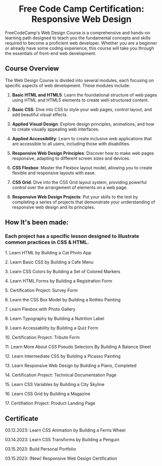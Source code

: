 <h1 align="center">Free Code Camp Certification: Responsive Web Design</h1>

<p>
FreeCodeCamp's Web Design Course is a comprehensive and hands-on learning path designed to teach you the fundamental concepts and skills required to become a proficient web developer. Whether you are a beginner or already have some coding experience, this course will take you through the essentials of front-end web development.
</p>

## Course Overview

The Web Design Course is divided into several modules, each focusing on specific aspects of web development. These modules include:

1. **Basic HTML and HTML5**: Learn the foundational structure of web pages using HTML and HTML5 elements to create well-structured content.

2. **Basic CSS**: Dive into CSS to style your web pages, control layout, and add beautiful visual effects.

3. **Applied Visual Design**: Explore design principles, animations, and how to create visually appealing web interfaces.

4. **Applied Accessibility**: Learn to create inclusive web applications that are accessible to all users, including those with disabilities.

5. **Responsive Web Design Principles**: Discover how to make web pages responsive, adapting to different screen sizes and devices.

6. **CSS Flexbox**: Master the Flexbox layout model, allowing you to create flexible and responsive layouts with ease.

7. **CSS Grid**: Dive into the CSS Grid layout system, providing powerful control over the arrangement of elements on a web page.

8. **Responsive Web Design Projects**: Put your skills to the test by completing a series of projects that demonstrate your understanding of responsive web design and its principles.

<h2>
How It's been made:
</h2>

<h3>Each project has a specific lesson designed to illustrate common practices in CSS & HTML. </h3>

<p> 1. Learn HTML by Building a Cat Photo App</p>
<p> 2. Learn Basic CSS by Building a Cafe Menu</p>
<p> 3. Learn CSS Colors by Building a Set of Colored Markers</p>
<p> 4. Learn HTML Forms by Building a Registration Form</p>
<p> 5. Certification Project: Survey Form</p>

<p> 6. Learn the CSS Box Model by Building a Rothko Painting
<p> 7. Learn Flexbox with Photo Gallery</p>
<p> 8. Learn Typography by Building a Nutrition Label</p>
<p> 9. Learn Accessability by Building a Quiz Form</p>
<p> 10. Certification Project: Tribute Form</p>

<p> 11. Learn More About CSS Pseudo Selectors By Building A Balance Sheet
<p> 12. Learn Intermediate CSS by Building a Picasso Painting</p>
<p> 13. Learn Responsive Web Design by Building a Piano, Completed</p>
<p> 14. Certification Project: Technical Documentation Page</p>

<p> 15. Learn CSS Variables by Building a City Skyline</p>
<p> 16. Learn CSS Grid by Building a Magazine</p>
<p> 17. Certifiation Project: Product Landing Page</p>

<h2>
Certificate
</h2>

<p>03.12.2023: Learn CSS Animation by Building a Ferris Wheel</p>
<p>03.14.2023: Learn CSS Transforms by Building a Penguin</p>
<p>03.15.2023: Build Personal Portfolio</p>
<p>03.15.2023: (New) Responsive Web Design Certification</p>


